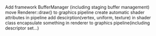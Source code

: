 Add framework
BufferManager (including staging buffer management)
move Renderer::draw() to graphics pipeline
create automatic shader attributes in pipeline
add descirption(vertex, uniform, texture) in shader class
encapsulate something in renderer to graphics pipeline(including descriptor set...)
